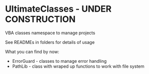 # UltimateClasses - UNDER CONSTRUCTION

VBA classes namespace to manage projects 

See READMEs in folders for details of usage

What you can find by now:
- ErrorGuard - classes to manage error handling
- PathLib - class with wraped up functions to work with file system
